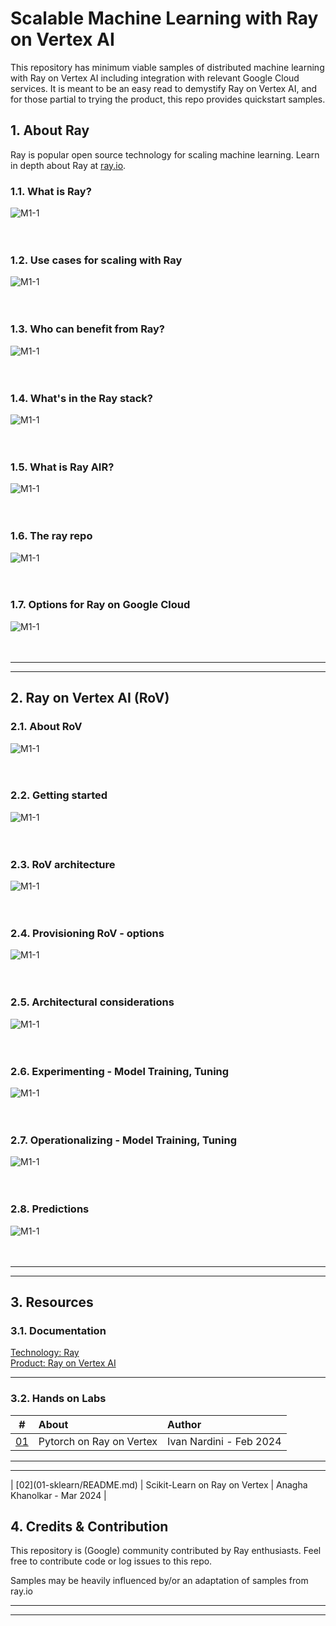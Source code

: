 # Scalable Machine Learning with Ray on Vertex AI

This repository has minimum viable samples of distributed machine learning with Ray on Vertex AI including integration with relevant Google Cloud services. It is meant to be an easy read to demystify Ray on Vertex AI, and for those partial to trying the product, this repo provides quickstart samples.

## 1. About Ray

Ray is popular open source technology for scaling machine learning. Learn in depth about Ray at [ray.io](https://docs.ray.io/en/latest/index.html).

### 1.1. What is Ray?

![M1-1](./images/rl-00.png)   
<br><br>

### 1.2. Use cases for scaling with Ray

![M1-1](./images/rl-01.png)   
<br><br>

### 1.3. Who can benefit from Ray?

![M1-1](./images/rl-02.png)   
<br><br>

### 1.4. What's in the Ray stack?

![M1-1](./images/rl-03.png)   
<br><br>

### 1.5. What is Ray AIR?

![M1-1](./images/rl-04.png)   
<br><br>

### 1.6. The ray repo

![M1-1](./images/rl-05.png)   
<br><br>

### 1.7. Options for Ray on Google Cloud

![M1-1](./images/rl-06.png)   
<br><br>

<hr><hr>

## 2. Ray on Vertex AI (RoV)

### 2.1. About RoV

![M1-1](./images/rl-07.png)   
<br><br>

### 2.2. Getting started

![M1-1](./images/rl-08.png)   
<br><br>

### 2.3. RoV architecture

![M1-1](./images/rl-09.png)   
<br><br>

### 2.4. Provisioning RoV - options

![M1-1](./images/rl-10.png)   
<br><br>

### 2.5. Architectural considerations

![M1-1](./images/rl-11.png)   
<br><br>

### 2.6. Experimenting - Model Training, Tuning 

![M1-1](./images/rl-12.png)   
<br><br>

### 2.7. Operationalizing - Model Training, Tuning 

![M1-1](./images/rl-13.png)   
<br><br>

### 2.8. Predictions

![M1-1](./images/rl-14.png)   
<br><br>

<hr><hr>

## 3. Resources

### 3.1. Documentation

[Technology: Ray](https://ray.io)<br>
[Product: Ray on Vertex AI](https://cloud.google.com/vertex-ai/docs/open-source/ray-on-vertex-ai/overview)

<hr>


### 3.2. Hands on Labs

| # | About | Author | 
| -- | :--- | :--- |   
| [01](https://github.com/GoogleCloudPlatform/vertex-ai-samples/blob/main/notebooks/official/ray_on_vertex_ai/get_started_with_pytorch_rov.ipynb) |  Pytorch on Ray on Vertex | Ivan Nardini - Feb 2024 |

<hr><hr>
| [02](01-sklearn/README.md) |  Scikit-Learn on Ray on Vertex | Anagha Khanolkar - Mar 2024 |

## 4. Credits & Contribution

This repository is (Google) community contributed by Ray enthusiasts. Feel free to contribute code or log issues to this repo.

Samples may be heavily influenced by/or an adaptation of samples from ray.io

<hr><hr>


